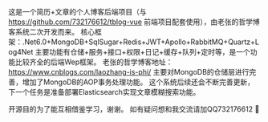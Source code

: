 这是一个简历+文章的个人博客后端项目（与 https://github.com/732176612/tblog-vue 前端项目配套使用），由老张的哲学博客系统二次开发而来。
核心框架：.Net6.0+MongoDB+SqlSugar+Redis+JWT+Apollo+RabbitMQ+Quartz+Log4Net
主要功能有仓储+服务+接口+权限+日记+缓存+队列+定时等，是一个功能比较齐全的后端Wep框架。
老张的哲学博客地址：https://www.cnblogs.com/laozhang-is-phi/
主要对MongoDB的仓储层进行完善，增加了MongoDB的AOP事务处理功能。
这个系统后续还会不断完善更新，下一个任务是准备部署Elasticsearch实现文章模糊搜索功能。

开源目的为了能互相借鉴学习，谢谢。
如有疑问想和我交流请加QQ732176612 :pray: 
